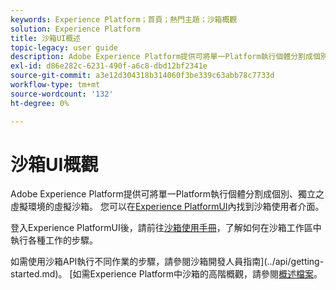 ```yaml
---
keywords: Experience Platform；首頁；熱門主題；沙箱概觀
solution: Experience Platform
title: 沙箱UI概述
topic-legacy: user guide
description: Adobe Experience Platform提供可將單一Platform執行個體分割成個別、獨立之虛擬環境的虛擬沙箱。 您可以在Experience PlatformUI中找到沙箱使用者介面。
exl-id: d86e282c-6231-490f-a6c8-dbd12bf2341e
source-git-commit: a3e12d304318b314060f3be339c63abb78c7733d
workflow-type: tm+mt
source-wordcount: '132'
ht-degree: 0%

---
```


# 沙箱UI概觀

Adobe Experience Platform提供可將單一Platform執行個體分割成個別、獨立之虛擬環境的虛擬沙箱。 您可以在[Experience PlatformUI](https://platform.adobe.com)內找到沙箱使用者介面。

登入Experience PlatformUI後，請前往[沙箱使用手冊](user-guide.md)，了解如何在沙箱工作區中執行各種工作的步驟。

如需使用沙箱API執行不同作業的步驟，請參閱沙箱開發人員指南](../api/getting-started.md)。 [如需Experience Platform中沙箱的高階概觀，請參閱[概述檔案](../home.md)。
